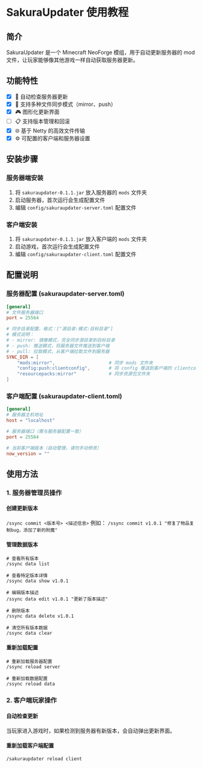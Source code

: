 # SakuraUpdater 使用教程

## 简介

SakuraUpdater 是一个 Minecraft NeoForge 模组，用于自动更新服务器的 mod 文件，让玩家能够像其他游戏一样自动获取服务器更新。

## 功能特性

- [x] 🔄 自动检查服务器更新
- [x] 📁 支持多种文件同步模式（mirror、push）
- [x] 🎮 图形化更新界面
- [ ] 📋 支持版本管理和回滚
- [x] 🌐 基于 Netty 的高效文件传输
- [x] ⚙️ 可配置的客户端和服务器设置

## 安装步骤

### 服务器端安装

1. 将 `sakuraupdater-0.1.1.jar` 放入服务器的 `mods` 文件夹
2. 启动服务器，首次运行会生成配置文件
3. 编辑 `config/sakuraupdater-server.toml` 配置文件

### 客户端安装

1. 将 `sakuraupdater-0.1.1.jar` 放入客户端的 `mods` 文件夹
2. 启动游戏，首次运行会生成配置文件
3. 编辑 `config/sakuraupdater-client.toml` 配置文件

## 配置说明

### 服务器配置 (sakuraupdater-server.toml)

```toml
[general]
# 文件服务器端口
port = 25564

# 同步目录配置，格式：["源目录:模式:目标目录"]
# 模式说明：
# - mirror: 镜像模式，完全同步源目录到目标目录
# - push: 推送模式，将服务器文件推送到客户端
# - pull: 拉取模式，从客户端拉取文件到服务器
SYNC_DIR = [
    "mods:mirror",                    # 同步 mods 文件夹
    "config:push:clientconfig",       # 将 config 推送到客户端的 clientconfig
    "resourcepacks:mirror"            # 同步资源包文件夹
]
```
### 客户端配置 (sakuraupdater-client.toml)
```toml
[general]
# 服务器主机地址
host = "localhost"

# 服务器端口（需与服务器配置一致）
port = 25564

# 当前客户端版本（自动管理，请勿手动修改）
now_version = ""
```
## 使用方法

### 1. 服务器管理员操作

#### 创建更新版本
`/ssync commit <版本号> <描述信息>`
例如：
`/ssync commit v1.0.1 "修复了物品复制bug，添加了新的附魔"`
#### 管理数据版本
```
# 查看所有版本
/ssync data list

# 查看特定版本详情
/ssync data show v1.0.1

# 编辑版本描述
/ssync data edit v1.0.1 "更新了版本描述"

# 删除版本
/ssync data delete v1.0.1

# 清空所有版本数据
/ssync data clear
```
#### 重新加载配置
```
# 重新加载服务器配置
/ssync reload server

# 重新加载数据配置
/ssync reload data
```
### 2. 客户端玩家操作

#### 自动检查更新

当玩家进入游戏时，如果检测到服务器有新版本，会自动弹出更新界面。

#### 重新加载客户端配置
`/sakuraupdater reload client`